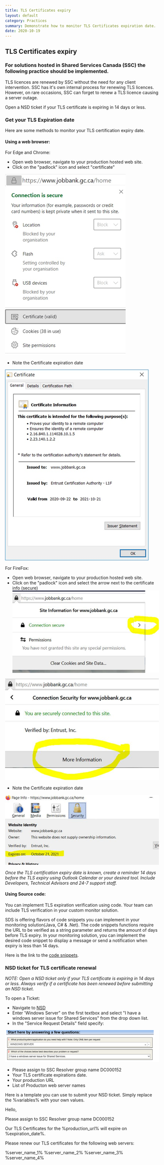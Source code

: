 ```yaml
---
title: TLS Certificates expiry
layout: default
category: Practices
summary: Demonstrate how to monitor TLS Certificates expiration date.
date: 2020-10-19
---
```



## TLS Certificates expiry

### For solutions hosted in Shared Services Canada (SSC) the following practice should be implemented.

TLS licences are renewed by SSC without the need for any client intervention. SSC has it's own internal process for renewing TLS licences. However, on rare occasions, SSC can forget to renew a TLS licence causing a server outage.

Open a NSD ticket if your TLS certificate is expiring in 14 days or less.

### Get your TLS Expiration date

Here are some methods to monitor your TLS certification expiry date.

#### Using a web browser:

For Edge and Chrome:

* Open web browser, navigate to your production hosted web site.
* Click on the "padlock" icon and select "certificate"

![Edge](../assets/TLSExpiration/MSEdge_Licence.jpg)

* Note the Certificate expiration date

![CertificateInfo](../assets/TLSExpiration/Browser_LicenceInfo.jpg)

For FireFox:

* Open web browser, navigate to your production hosted web site.
* Click on the "padlock" icon and select the arrow next to the certificate info (secure)
![FireFox1](../assets/TLSExpiration/Firefox_Licence.jpg)

![FireFox2](../assets/TLSExpiration/Firefox_Licence_2.jpg)

* Note the Certificate expiration date

![FireFox3](../assets/TLSExpiration/Firefox_Licence_3.jpg)

*Once the TLS certification expiry date is known, create a reminder 14 days before the TLS expiry using Outlook Calendar or your desired tool. Include Developers, Technical Advisors and 24-7 support staff.*

#### Using Source code:

You can implement TLS expiration verification using code. Your team can include TLS verification in your custom monitor solution.

SDS is offering  flavors of code snippets you can implement in your monitoring solution(Java, C# & .Net).
The code snippets functions require the URL to be verified as a string parameter and returns the amount of days before TLS expiry.
In your monitoring solution, you can implement the desired code snippet to display a message or send a notification when expiry is less than 14 days.

Here is the link to the [code snippets](https://gccode.ssc-spc.gc.ca/iitb-dgiit/sds/devcop-code-snippets/-/snippets "code snippets").

### NSD ticket for TLS certificate renewal

*NOTE: Open a NSD ticket only if your TLS certificate is expiring in 14 days or less. Always verify if a certificate has been renewed before submitting an NSD ticket.*

To open a Ticket:

* Navigate to [NSD](http://srmis-sigdi-iagent.prv/ "NSD")
* Enter 'Windows Server" on the first textbox and select "I have a windows server issue for Shared Services" from the drop down list.
* In the "Service Request Details" field specify:

![NSD](../assets/TLSExpiration/NSD.PNG)

* Please assign to SSC Resolver group name DC000152
* Your TLS certificate expirations date.
* Your production URL
* List of Producton web server names

Here is a template you can use to submit your NSD ticket. Simply replace the %variables% with your own values.

Hello,

Please assign to SSC Resolver group name DC000152

Our TLS Certificates for the %production_url% will expire on %expiration_date%.

Please renew our TLS certificates for the following web servers:

%server_name_1%
%server_name_2%
%server_name_3%
%server_name_4%
